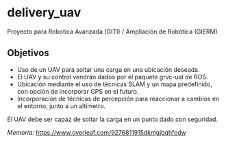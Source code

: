 # delivery_uav
 Proyecto para Robotica Avanzada (GITI) / Ampliación de Robótica (GIERM)

## Objetivos
 * Uso de un UAV para soltar una carga en una ubicación deseada.
 * El UAV y su control vendrán dados por el paquete grvc-ual de ROS.
 * Ubicación mediante el uso de técnicas SLAM y un mapa predefinido, con opción de incorporar GPS en el futuro.
 * Incorporación de técnicas de percepción para reaccionar a cambios en el entorno, junto a un altímetro.

El UAV debe ser capaz de soltar la carga en un punto dado con seguridad.

*Memoria:* https://www.overleaf.com/9276811915dkmgjbqhfcdw

